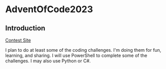 # AdventOfCode2023

## Introduction

[Contest Site](https://adventofcode.com/2023)

I plan to do at least some of the coding challenges. I'm doing them for fun, learning, and sharing. I will use PowerShell to complete some of the challenges. I may also use Python or C#.
